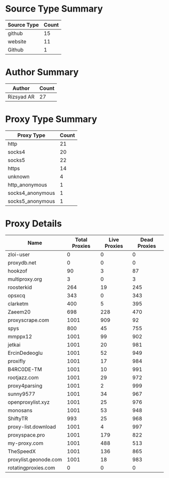 # Source Type Summary

| Source Type | Count |
|-------------|-------|
| github | 15 |
| website | 11 |
| Github | 1 |


# Author Summary

| Author | Count |
|--------|-------|
| Rizsyad AR | 27 |


# Proxy Type Summary

| Proxy Type | Count |
|------------|-------|
| http | 21 |
| socks4 | 20 |
| socks5 | 22 |
| https | 14 |
| unknown | 4 |
| http_anonymous | 1 |
| socks4_anonymous | 1 |
| socks5_anonymous | 1 |


# Proxy Details

| Name | Total Proxies | Live Proxies | Dead Proxies |
|------|---------------|--------------|---------------|
| zloi-user | 0 | 0 | 0 |
| proxydb.net | 0 | 0 | 0 |
| hookzof | 90 | 3 | 87 |
| multiproxy.org | 3 | 0 | 3 |
| roosterkid | 264 | 19 | 245 |
| opsxcq | 343 | 0 | 343 |
| clarketm | 400 | 5 | 395 |
| Zaeem20 | 698 | 228 | 470 |
| proxyscrape.com | 1001 | 909 | 92 |
| spys | 800 | 45 | 755 |
| mmppx12 | 1001 | 99 | 902 |
| jetkai | 1001 | 20 | 981 |
| ErcinDedeoglu | 1001 | 52 | 949 |
| proxifly | 1001 | 17 | 984 |
| B4RC0DE-TM | 1001 | 10 | 991 |
| rootjazz.com | 1001 | 29 | 972 |
| proxy4parsing | 1001 | 2 | 999 |
| sunny9577 | 1001 | 34 | 967 |
| openproxylist.xyz | 1001 | 25 | 976 |
| monosans | 1001 | 53 | 948 |
| ShiftyTR | 993 | 25 | 968 |
| proxy-list.download | 1001 | 4 | 997 |
| proxyspace.pro | 1001 | 179 | 822 |
| my-proxy.com | 1001 | 488 | 513 |
| TheSpeedX | 1001 | 136 | 865 |
| proxylist.geonode.com | 1001 | 18 | 983 |
| rotatingproxies.com | 0 | 0 | 0 |
